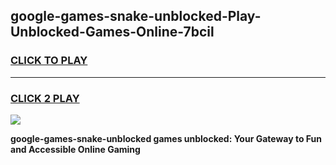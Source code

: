 
## google-games-snake-unblocked-Play-Unblocked-Games-Online-7bcil
<h3>
<a href="https://premium76.site?title=google-games-snake-unblocked&ref=24A">CLICK TO PLAY</a></h3>
<hr>

<h3>
<a href="https://premium76.site?title=google-games-snake-unblocked&ref=24A">CLICK 2 PLAY</a>
  
</h3>

<a href="https://premium76.site?title=google-games-snake-unblocked&ref=24A"><img src="https://clearcache.store/games.png"></a>


**google-games-snake-unblocked games unblocked: Your Gateway to Fun and Accessible Online Gaming**
